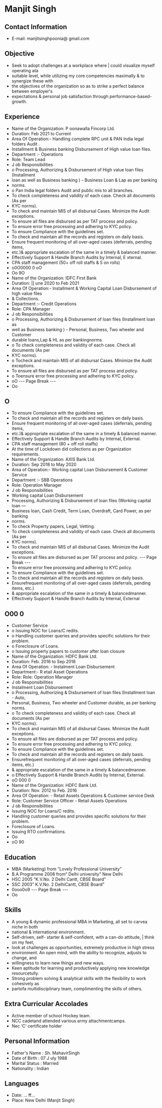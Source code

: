 # Manjit Singh

## Contact Information

* E-mail: manjitsinghpoonia@ gmail.com


## Objective

* Seek to adopt challenges at a workplace where | could visualize myself operating ata
* suitable level, while utilizing my core competencies maximally & to synergize these with
* the objectives of the organization so as to strike a perfect balance between employer's
* expectations & personal job satisfaction through performance-based-growth.


## Experience

* Name of the Organization: P oonawalla Fincorp Ltd.
* Duration: Feb 2021 to Current
* Area Of Operation:- Handling complete RPC unit & PAN India legal folders Audit .
* Installment & Business banking Disbursement of High value loan files.
* Department :- Operations
* Role: Team Lead
* J ob Responsibilities
* o Processing, Authorizing & Disbursement of High value loan files (Installment
* loan as well as Business banking ) - Business Loan & Lap as per banking
* norms.
* o Pan India legal folders Audit and public mis to all branches.
* To check completeness and validity of each case. Check all documents (As per
* KYC norms).
* To check and maintain MIS of all disbursal Cases. Minimize the Audit exceptions.
* To ensure all files are disbursed as per TAT process and policy.
* To ensure error free processing and adhering to KYC policy.
* To ensure Compliance with the guidelines set.
* To check and maintain all the records and registers on daily basis.
* Ensure frequent monitoring of all over-aged cases (deferrals, pending items,
* etc.)& appropriate escalation of the same in a timely & balanced manner.
* Effectively Support & Handle Branch Audits by Internal, E xternal.
* CPA staff management (50+ off roll staffs & 5 on rolls)
* o0O0000 0 oO
* Oo 9O
* Name of the Organization: IDFC First Bank
* Duration: |] une 2020 to Feb 2021
* Area Of Operation:- Installment & Working Capital Loan Disbursement of high value files
* & Collections.
* Department :- Credit Operations
* Role: CPA Manager
* J ob Responsibilities
* o Processing, Authorizing & Disbursement of loan files (Installment loan as
* well as Business banking ) - Personal, Business, Two wheeler and Customer
* durable loans,Lap & HL as per bankingnorms.
* o To check completeness and validity of each case. Check all documents (As per
* KYC norms).
* o Tocheck and maintain MIS of all disbursal Cases. Minimize the Audit exceptions.
* To ensure all files are disbursed as per TAT process and policy.
* o Toensure error free processing and adhering to KYC policy.
* oO
--- Page Break ---
* Oo


## O

* To ensure Compliance with the guidelines set.
* To check and maintain all the records and registers on daily basis.
* Ensure frequent monitoring of all over-aged cases (deferrals, pending items,
* etc.)& appropriate escalation of the same in a timely & balanced manner.
* Effectively Support & Handle Branch Audits by Internal, External.
* CPA staff management (80 + off roll staffs)
* At the time of Lockdown did collections as per Organization requirements.
* Name of the Organization: AXIS Bank Ltd.
* Duration: Sep 2018 to May 2020
* Area of Operation:- Working capital Loan Disbursement & Customer Service
* Department :- SBB Operations
* Role: Operation Manager
* J ob Responsibilities
* Working capital Loan Disbursement
* Processing, Authorizing & Disbursement of loan files (Working capital loan —
* Business loan, Cash Credit, Term Loan, Overdraft, Card Power, as per banking
* norms.
* To check Property papers, Legal, Vetting.
* To check completeness and validity of each case. Check all documents (As per
* KYC norms).
* To check and maintain MIS of all disbursal Cases. Minimize the Audit exceptions.
* To ensure all files are disbursed as per TAT process and policy.
--- Page Break ---
* To ensure error free processing and adhering to KYC policy.
* To ensure Compliance with the guidelines set.
* To check and maintain all the records and registers on daily basis.
* Ensurefrequent monitoring of all over-aged cases (deferrals, pending items, etc.)
* & appropriate escalation of the same in a timely & balancedmanner.
* Effectively Support & Handle Branch Audits by Internal, External


## O00 0

* Customer Service
* o Issuing NOC for Loans/C redits.
* o Handling customer queries and provides specific solutions for their problem.
* o Foreclosure of Loans.
* o Issuing property papers to customer after loan closure
* Name of the Organization: HDFC Bank Ltd.
* Duration: Feb. 2016 to Sep 2018
* Area Of Operation: - Instalment Loan Disbursement
* Department:- R etail Asset Operations
* Role: Role: Operation Manager
* J ob Responsibilities
* Instalment Loan Disbursement
* o Processing, Authorizing & Disbursement of loan files (Installment loan - Auto,
* Personal, Business, Two wheeler and Customer durable, as per banking norms.
* o To check completeness and validity of each case. Check all documents (As per
* KYC norms).
* To check and maintain MIS of all disbursal Cases. Minimize the Audit exceptions.
* To ensure all files are disbursed as per TAT process and policy.
* To ensure error free processing and adhering to KYC policy.
* To ensure Compliance with the guidelines set.
* To check and maintain all the records and registers on daily basis.
* Ensurefrequent monitoring of all over-aged cases (deferrals, pending items, etc.)
* & appropriate escalation of the same in a timely & balancedmanner.
* o Effectively Support & Handle Branch Audits by Internal, External.
* oO 000 0
* Name of the Organization: HDFC Bank Ltd.
* Duration: Nov. 2012 to Feb. 2016
* Area Of Operation: - Retail Assets Operations & Customer service Desk
* Role: Customer Service Officer - Retail Assets Operations
* J ob Responsibilities
* Issuing NOC for Loans/C redits.
* Handling customer queries and provides specific solutions for their problem.
* Foreclosure of Loans.
* Issuing RTO confirmations.
* Oo
* oO 90


## Education

* MBA (Marketing) from “Lovely Professional University”
* B.A Programme 2008 from“ Delhi university” New Delhi
* HSC 2005 “K.V.No. 2 Delhi Cantt, CBSE Board”
* SSC 2003” K.V.No. 2 DelhiCantt, CBSE Board”
* 0ooo0o9
--- Page Break ---
* Oo


## Skills

* A young & dynamic professional MBA in Marketing, all set to carvea niche in both
* national & international environment.
* Self-driven, self- starter & self-confident, with a can-do attitude, | think on my feet,
* look at challenges as opportunities, extremely productive in high stress
* environment. An open mind, with the ability to recognize, adjusts to change, and
* willingness to learn new things and new ways.
* Keen aptitude for learning and productively applying new knowledge resourcetully.
* Strong problem solving & analytical skills with the flexibility to work cohesively as
* partofa multidisciplinary team, complimenting the skills of others.


## Extra Curricular Accolades

* Active member of school Hockey team.
* NCC cadetand attended various army attachmentcamps.
* Nec ‘C’ certificate holder


## Personal Information

* Father's Name : Sh. MahavirSingh
* Date of Birth : 07 J uly 1988
* Marital Status : Married
* Nationality : Indian


## Languages

* Date: ... ff...
* Place: New Delhi (Manjit Singh)

